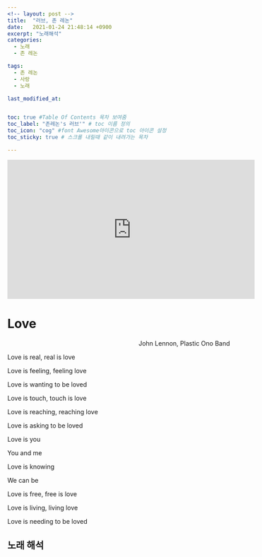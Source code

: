 ```yaml
---
<!-- layout: post -->
title:  "러브, 존 레논"
date:   2021-01-24 21:48:14 +0900
excerpt: "노래해석"
categories:
  - 노래
  - 존 레논

tags:
  - 존 레논
  - 사랑
  - 노래

last_modified_at:


toc: true #Table Of Contents 목차 보여줌
toc_label: "존레논's 러브'" # toc 이름 정의
toc_icon: "cog" #font Awesome아이콘으로 toc 아이콘 설정
toc_sticky: true # 스크롤 내릴때 같이 내려가는 목차

---
```





<!-- #존 레논, 러브 -->


<iframe width="560" height="315" src="https://www.youtube.com/embed/MUTz3LQEq1Q" frameborder="0" allow="accelerometer; autoplay; clipboard-write; encrypted-media; gyroscope; picture-in-picture" allowfullscreen></iframe>



# Love

<div style="text-align: right"> John Lennon, Plastic Ono Band </div>


Love is real, real is love

Love is feeling, feeling love

Love is wanting to be loved


Love is touch, touch is love

Love is reaching, reaching love

Love is asking to be loved


Love is you

You and me

Love is knowing

We can be


Love is free, free is love

Love is living, living love

Love is needing to be loved


## 노래 해석
